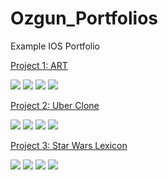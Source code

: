 # Ozgun_Portfolios
Example IOS Portfolio

[Project 1: ART](https://github.com/Ozgun92/ART)

![](https://github.com/Ozgunyildiz1/Ozgun_Portfolio/blob/main/images/Apple%20iPhone%2011%20Pro%20Max%20Screenshot%200.png)
![](https://github.com/Ozgunyildiz1/Ozgun_Portfolio/blob/main/images/Apple%20iPhone%2011%20Pro%20Max%20Screenshot%201.png)
![](https://github.com/Ozgunyildiz1/Ozgun_Portfolio/blob/main/images/Apple%20iPhone%2011%20Pro%20Max%20Screenshot%202.png)
![](https://github.com/Ozgunyildiz1/Ozgun_Portfolio/blob/main/images/Apple%20iPhone%2011%20Pro%20Max%20Screenshot%203.png)

[Project 2: Uber Clone](https://github.com/Ozgun92/Uber-Clone)

![](https://github.com/Ozgunyildiz1/Ozgun_Portfolio/blob/main/images/Uber1.png)
![](https://github.com/Ozgunyildiz1/Ozgun_Portfolio/blob/main/images/Uber2.png)
![](https://github.com/Ozgunyildiz1/Ozgun_Portfolio/blob/main/images/Uber3.png)
![](https://github.com/Ozgunyildiz1/Ozgun_Portfolio/blob/main/images/Uber4.png)

[Project 3: Star Wars Lexicon](https://github.com/Ozgun92/StarWars-Lexicon)

![](https://github.com/Ozgunyildiz1/Ozgun_Portfolio/blob/main/images/SWL1.png)
![](https://github.com/Ozgunyildiz1/Ozgun_Portfolio/blob/main/images/SWL2.png)
![](https://github.com/Ozgunyildiz1/Ozgun_Portfolio/blob/main/images/SWL3.png)
![](https://github.com/Ozgunyildiz1/Ozgun_Portfolio/blob/main/images/SWL4.png)


